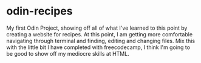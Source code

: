 # odin-recipes

My first Odin Project, showing off all of what I've learned to this point by creating a website for recipes. At this point, I am getting more comfortable navigating through terminal and finding, editing and changing files. Mix this with the little bit I have completed with freecodecamp, I think I'm going to be good to show off my mediocre skills at HTML. 
